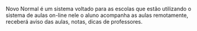 Novo Normal é um sistema voltado para as escolas que estão utilizando o sistema de aulas on-line
nele o aluno acompanha as aulas remotamente, receberá aviso das aulas, notas, dicas de professores.
